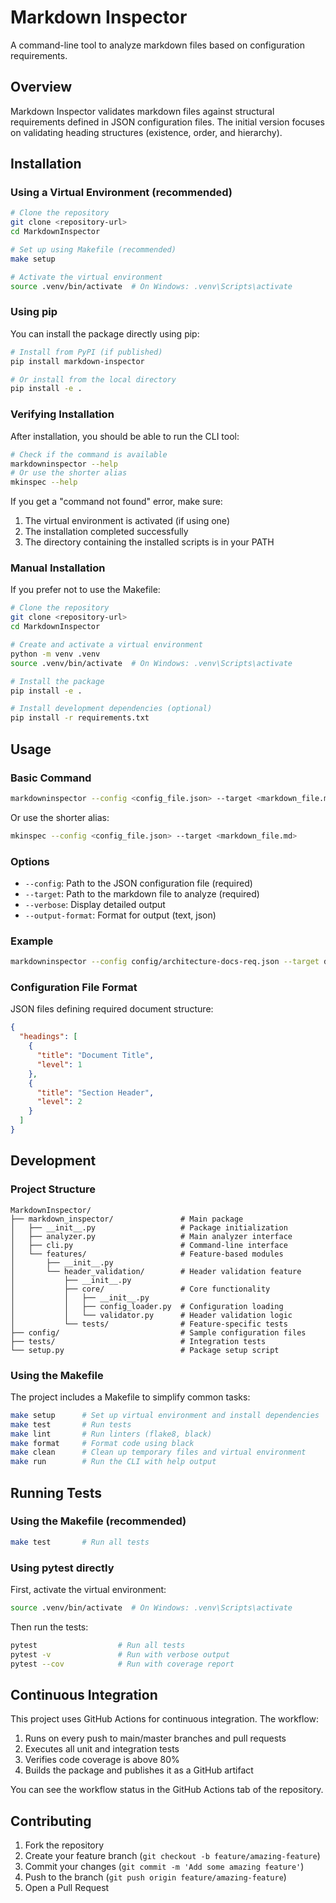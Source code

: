 # Markdown Inspector

A command-line tool to analyze markdown files based on configuration requirements.

## Overview

Markdown Inspector validates markdown files against structural requirements defined in JSON configuration files. The initial version focuses on validating heading structures (existence, order, and hierarchy).

## Installation

### Using a Virtual Environment (recommended)

```bash
# Clone the repository
git clone <repository-url>
cd MarkdownInspector

# Set up using Makefile (recommended)
make setup

# Activate the virtual environment
source .venv/bin/activate  # On Windows: .venv\Scripts\activate
```

### Using pip

You can install the package directly using pip:

```bash
# Install from PyPI (if published)
pip install markdown-inspector

# Or install from the local directory
pip install -e .
```

### Verifying Installation

After installation, you should be able to run the CLI tool:

```bash
# Check if the command is available
markdowninspector --help
# Or use the shorter alias
mkinspec --help
```

If you get a "command not found" error, make sure:

1. The virtual environment is activated (if using one)
2. The installation completed successfully
3. The directory containing the installed scripts is in your PATH

### Manual Installation

If you prefer not to use the Makefile:

```bash
# Clone the repository
git clone <repository-url>
cd MarkdownInspector

# Create and activate a virtual environment
python -m venv .venv
source .venv/bin/activate  # On Windows: .venv\Scripts\activate

# Install the package
pip install -e .

# Install development dependencies (optional)
pip install -r requirements.txt
```

## Usage

### Basic Command

```bash
markdowninspector --config <config_file.json> --target <markdown_file.md>
```

Or use the shorter alias:

```bash
mkinspec --config <config_file.json> --target <markdown_file.md>
```

### Options

- `--config`: Path to the JSON configuration file (required)
- `--target`: Path to the markdown file to analyze (required)
- `--verbose`: Display detailed output
- `--output-format`: Format for output (text, json)

### Example

```bash
markdowninspector --config config/architecture-docs-req.json --target docs/architecture.md
```

### Configuration File Format

JSON files defining required document structure:

```json
{
  "headings": [
    {
      "title": "Document Title",
      "level": 1
    },
    {
      "title": "Section Header",
      "level": 2
    }
  ]
}
```

## Development

### Project Structure

```
MarkdownInspector/
├── markdown_inspector/               # Main package
│   ├── __init__.py                   # Package initialization
│   ├── analyzer.py                   # Main analyzer interface
│   ├── cli.py                        # Command-line interface
│   └── features/                     # Feature-based modules
│       ├── __init__.py
│       └── header_validation/        # Header validation feature
│           ├── __init__.py
│           ├── core/                 # Core functionality
│           │   ├── __init__.py
│           │   ├── config_loader.py  # Configuration loading
│           │   └── validator.py      # Header validation logic
│           └── tests/                # Feature-specific tests
├── config/                           # Sample configuration files
├── tests/                            # Integration tests
└── setup.py                          # Package setup script
```

### Using the Makefile

The project includes a Makefile to simplify common tasks:

```bash
make setup      # Set up virtual environment and install dependencies
make test       # Run tests
make lint       # Run linters (flake8, black)
make format     # Format code using black
make clean      # Clean up temporary files and virtual environment
make run        # Run the CLI with help output
```

## Running Tests

### Using the Makefile (recommended)

```bash
make test       # Run all tests
```

### Using pytest directly

First, activate the virtual environment:

```bash
source .venv/bin/activate  # On Windows: .venv\Scripts\activate
```

Then run the tests:

```bash
pytest                  # Run all tests
pytest -v               # Run with verbose output
pytest --cov            # Run with coverage report
```

## Continuous Integration

This project uses GitHub Actions for continuous integration. The workflow:

1. Runs on every push to main/master branches and pull requests
2. Executes all unit and integration tests
3. Verifies code coverage is above 80%
4. Builds the package and publishes it as a GitHub artifact

You can see the workflow status in the GitHub Actions tab of the repository.

## Contributing

1. Fork the repository
2. Create your feature branch (`git checkout -b feature/amazing-feature`)
3. Commit your changes (`git commit -m 'Add some amazing feature'`)
4. Push to the branch (`git push origin feature/amazing-feature`)
5. Open a Pull Request

